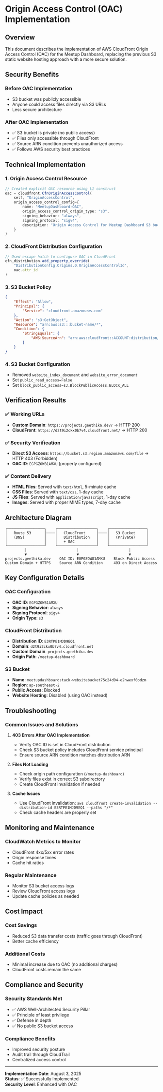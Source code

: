 # Origin Access Control (OAC) Implementation

## Overview

This document describes the implementation of AWS CloudFront Origin Access Control (OAC) for the Meetup Dashboard, replacing the previous S3 static website hosting approach with a more secure solution.

## Security Benefits

### Before OAC Implementation
- S3 bucket was publicly accessible
- Anyone could access files directly via S3 URLs
- Less secure architecture

### After OAC Implementation
- ✅ S3 bucket is private (no public access)
- ✅ Files only accessible through CloudFront
- ✅ Source ARN condition prevents unauthorized access
- ✅ Follows AWS security best practices

## Technical Implementation

### 1. Origin Access Control Resource
```typescript
// Created explicit OAC resource using L1 construct
oac = cloudfront.CfnOriginAccessControl(
    self, "OriginAccessControl",
    origin_access_control_config={
        name: "MeetupDashboard-OAC",
        origin_access_control_origin_type: "s3",
        signing_behavior: "always",
        signing_protocol: "sigv4",
        description: "Origin Access Control for Meetup Dashboard S3 bucket"
    }
)
```

### 2. CloudFront Distribution Configuration
```typescript
// Used escape hatch to configure OAC in CloudFront
cfn_distribution.add_property_override(
    "DistributionConfig.Origins.0.OriginAccessControlId",
    oac.attr_id
)
```

### 3. S3 Bucket Policy
```json
{
    "Effect": "Allow",
    "Principal": {
        "Service": "cloudfront.amazonaws.com"
    },
    "Action": "s3:GetObject",
    "Resource": "arn:aws:s3:::bucket-name/*",
    "Condition": {
        "StringEquals": {
            "AWS:SourceArn": "arn:aws:cloudfront::ACCOUNT:distribution/DISTRIBUTION_ID"
        }
    }
}
```

### 4. S3 Bucket Configuration
- Removed `website_index_document` and `website_error_document`
- Set `public_read_access=False`
- Set `block_public_access=s3.BlockPublicAccess.BLOCK_ALL`

## Verification Results

### ✅ Working URLs
- **Custom Domain**: `https://projects.geethika.dev/` → HTTP 200
- **CloudFront**: `https://d2t9i2ckx0b7v4.cloudfront.net/` → HTTP 200

### ✅ Security Verification
- **Direct S3 Access**: `https://bucket.s3.region.amazonaws.com/file` → HTTP 403 (Forbidden)
- **OAC ID**: `EGPGZOW81AMXU` (properly configured)

### ✅ Content Delivery
- **HTML Files**: Served with `text/html`, 5-minute cache
- **CSS Files**: Served with `text/css`, 1-day cache  
- **JS Files**: Served with `application/javascript`, 1-day cache
- **Images**: Served with proper MIME types, 7-day cache

## Architecture Diagram

```
┌─────────────────┐    ┌──────────────────┐    ┌─────────────────┐
│   Route 53      │────│   CloudFront     │────│   S3 Bucket     │
│   (DNS)         │    │   Distribution   │    │   (Private)     │
│                 │    │   + OAC          │    │                 │
└─────────────────┘    └──────────────────┘    └─────────────────┘
         │                       │                       │
         ▼                       ▼                       ▼
projects.geethika.dev    OAC ID: EGPGZOW81AMXU    Block Public Access
Custom Domain + HTTPS    Source ARN Condition     403 on Direct Access
```

## Key Configuration Details

### OAC Configuration
- **OAC ID**: `EGPGZOW81AMXU`
- **Signing Behavior**: `always`
- **Signing Protocol**: `sigv4`
- **Origin Type**: `s3`

### CloudFront Distribution
- **Distribution ID**: `E3RTPE1MJD9EQ1`
- **Domain**: `d2t9i2ckx0b7v4.cloudfront.net`
- **Custom Domain**: `projects.geethika.dev`
- **Origin Path**: `/meetup-dashboard`

### S3 Bucket
- **Name**: `meetupdashboardstack-websitebucket75c24d94-e2hwexf0odzm`
- **Region**: `ap-southeast-2`
- **Public Access**: Blocked
- **Website Hosting**: Disabled (using OAC instead)

## Troubleshooting

### Common Issues and Solutions

1. **403 Errors After OAC Implementation**
   - Verify OAC ID is set in CloudFront distribution
   - Check S3 bucket policy includes CloudFront service principal
   - Ensure source ARN condition matches distribution ARN

2. **Files Not Loading**
   - Check origin path configuration (`/meetup-dashboard`)
   - Verify files exist in correct S3 subdirectory
   - Create CloudFront invalidation if needed

3. **Cache Issues**
   - Use CloudFront invalidation: `aws cloudfront create-invalidation --distribution-id E3RTPE1MJD9EQ1 --paths "/*"`
   - Check cache headers are properly set

## Monitoring and Maintenance

### CloudWatch Metrics to Monitor
- CloudFront 4xx/5xx error rates
- Origin response times
- Cache hit ratios

### Regular Maintenance
- Monitor S3 bucket access logs
- Review CloudFront access logs
- Update cache policies as needed

## Cost Impact

### Cost Savings
- Reduced S3 data transfer costs (traffic goes through CloudFront)
- Better cache efficiency

### Additional Costs
- Minimal increase due to OAC (no additional charges)
- CloudFront costs remain the same

## Compliance and Security

### Security Standards Met
- ✅ AWS Well-Architected Security Pillar
- ✅ Principle of least privilege
- ✅ Defense in depth
- ✅ No public S3 bucket access

### Compliance Benefits
- Improved security posture
- Audit trail through CloudTrail
- Centralized access control

---

**Implementation Date**: August 3, 2025  
**Status**: ✅ Successfully Implemented  
**Security Level**: Enhanced with OAC
